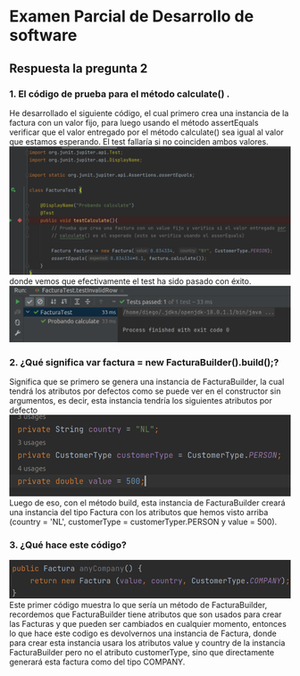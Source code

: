
# Examen Parcial de Desarrollo de software
## Respuesta la pregunta 2

### 1. El código de prueba para el método calculate() .
He desarrollado el siguiente código, el cual primero crea una instancia de la factura con un valor fijo, para luego
usando el método assertEquals verificar que el valor entregado por el método calculate() sea igual al valor que
estamos esperando. El test fallaría si no coinciden ambos valores.
![Coverage 1](images/testCalculate.png)
donde vemos que efectivamente el test ha sido pasado con éxito.
![Coverage 1](images/OutputTestCalculate.png)

### 2. ¿Qué significa var factura = new FacturaBuilder().build();?
Significa que se primero se genera una instancia de FacturaBuilder, la cual tendrá los atributos por defectos como se 
puede ver en el constructor sin argumentos, es decir, esta instancia tendría los siguientes atributos por defecto
![Coverage 1](images/FacturaBuilder.png)
Luego de eso, con el método build, esta instancia de FacturaBuilder creará una instancia del tipo Factura con los
atributos que hemos visto arriba (country = 'NL', customerType = customerTyper.PERSON y value = 500).

### 3. ¿Qué hace este código?
![Coverage 1](images/anyCompany.png)
Este primer código muestra lo que sería un método de FacturaBuilder, recordemos que FacturaBuilder tiene atributos que
son usados para crear las Facturas y que pueden ser cambiados en cualquier momento, entonces lo que hace este codigo es
devolvernos una instancia de Factura, donde para crear esta instancia usara los atributos value y country de la 
instancia FacturaBuilder pero no el atributo customerType, sino que directamente generará esta factura como del tipo
COMPANY.



